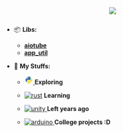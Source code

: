 <h1 align="center">
  <a href="https://git.io/typing-svg">
    <img src="https://readme-typing-svg.herokuapp.com/?lines=Hey!+visitor+👋;Welcome...;&center=true&size=30">
  </a>
</h1>

- 📦 **Libs:** 
    
    - [**aiotube**](https://pypi.org/project/aiotube/)   
    - [**app_util**](https://pypi.org/project/app-util/)
  
- 📂 **My Stuffs:**
    - <a href="https://www.python.org" target="_blank"> <img src="https://raw.githubusercontent.com/devicons/devicon/master/icons/python/python-original.svg" alt="python" width="20" height="20"/> </a> **Exploring** 

    -  <a href="https://www.rust-lang.org/" target="_blank"> <img src="https://www.rust-lang.org/static/images/rust-logo-blk.svg" alt="rust" width="25" height="25"/></a> **Learning** 
    - <a href="https://unity.com/" target="_blank"> <img src="https://www.vectorlogo.zone/logos/unity3d/unity3d-icon.svg" alt="unity" width="20" height="20"/> </a> **Left years ago** 
    - <a href="https://www.arduino.cc/" target="_blank"> <img src="https://cdn.worldvectorlogo.com/logos/arduino-1.svg" alt="arduino" width="20" height="20"/> </a> **College projects :D** 
